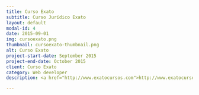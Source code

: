 ```yaml
---
title: Curso Exato
subtitle: Curso Jurídico Exato
layout: default
modal-id: 4
date: 2015-09-01
img: cursoexato.png
thumbnail: cursoexato-thumbnail.png
alt: Curso Exato
project-start-date: September 2015
project-end-date: October 2015
client: Curso Exato
category: Web developer
description: <a href="http://www.exatocursos.com">http://www.exatocursos.com</a><br />I assumed this project nearly at the end, mostly to provide assistance during the payment homologation process and to fix some bugs. It's a preparation course for law public tender exams.

---
```

